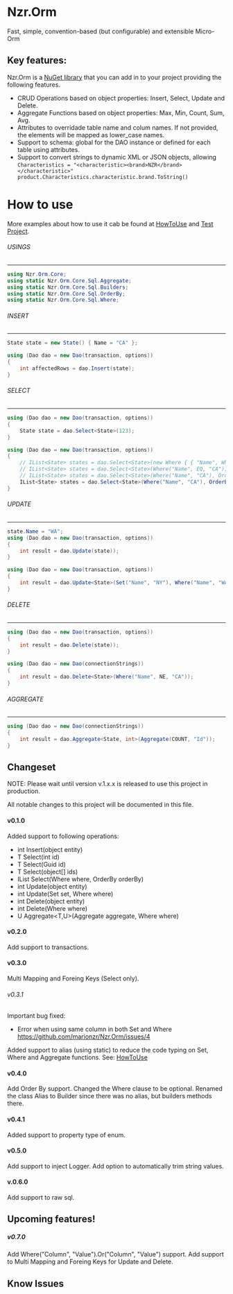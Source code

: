# Nzr.Orm
Fast, simple, convention-based (but configurable) and extensible Micro-Orm

## Key features:
Nzr.Orm is a [NuGet library](https://www.nuget.org/packages/Nzr.Orm.Core/) that you can add in to your project providing the following features.

* CRUD Operations based on object properties: Insert, Select, Update and Delete.
* Aggregate Functions based on object properties: Max, Min, Count, Sum, Avg.
* Attributes to overridade table name and colum names. If not provided, the elements will be mapped as lower_case names.
* Support to schema: global for the DAO instance or defined for each table using attributes.
* Support to convert strings to dynamic XML or JSON objects, allowing 
`Characteristics = "<characteristic><brand>NZR</brand></characteristic>"
product.Characteristics.characteristic.brand.ToString()`

# How to use

More examples about how to use it cab be found at [HowToUse](https://raw.githubusercontent.com/marionzr/Nzr.Orm/master/dotnet/Nzr.Orm.Tests/Core/HowToUseTest.cs) and [Test Project](https://github.com/marionzr/Nzr.Orm/tree/master/dotnet/Nzr.Orm.Core.Tests).

###### USINGS
------------------------------------------------------------
```csharp
using Nzr.Orm.Core;
using static Nzr.Orm.Core.Sql.Aggregate;
using static Nzr.Orm.Core.Sql.Builders;
using static Nzr.Orm.Core.Sql.OrderBy;
using static Nzr.Orm.Core.Sql.Where;
```
###### INSERT
------------------------------------------------------------
```csharp
State state = new State() { Name = "CA" };

using (Dao dao = new Dao(transaction, options))
{
	int affectedRows = dao.Insert(state);
}
```

###### SELECT
------------------------------------------------------------
```csharp
using (Dao dao = new Dao(transaction, options))
{
	State state = dao.Select<State>(123);
}

using (Dao dao = new Dao(transaction, options))
{
	// IList<State> states = dao.Select<State>(new Where { { "Name", Where.EQ "CA" } }, new OrderBy { { "Name", OrderBy.DESC } });
	// IList<State> states = dao.Select<State>(Where("Name", EQ, "CA"));
	// IList<State> states = dao.Select<State>(Where("Name", "CA"), OrderBy("Name", DESC));
	IList<State> states = dao.Select<State>(Where("Name", "CA"), OrderBy("Name"));
}
```

###### UPDATE
------------------------------------------------------------
```csharp
state.Name = "WA";
using (Dao dao = new Dao(transaction, options))
{
	int result = dao.Update(state));
}

using (Dao dao = new Dao(transaction, options))
{
    int result = dao.Update<State>(Set("Name", "NY"), Where("Name", "WA").And("Description", IS_NOT, null));
}

```

###### DELETE
------------------------------------------------------------
```csharp
using (Dao dao = new Dao(transaction, options))
{
	int result = dao.Delete(state));
}

using (Dao dao = new Dao(connectionStrings))
{
	int result = dao.Delete<State>(Where("Name", NE, "CA"));
}
```

###### AGGREGATE
------------------------------------------------------------
```csharp
using (Dao dao = new Dao(connectionStrings))
{
	int result = dao.Aggregate<State, int>(Aggregate(COUNT, "Id"));
}
```

## Changeset
NOTE: Please wait until version v.1.x.x is released to use this project in production.

All notable changes to this project will be documented in this file.

#### v0.1.0
Added support to following operations:
* int Insert(object entity)
* T Select<T>(int id)
* T Select<T>(Guid id)
* T Select<T>(object[] ids)
* IList<T> Select<T>(Where where, OrderBy orderBy)
* int Update(object entity)
* int Update<T>(Set set, Where where)
* int Delete(object entity)
* int Delete<T>(Where where)
* U Aggregate<T,U>(Aggregate aggregate, Where where)

#### v0.2.0
Add support to transactions.

#### v0.3.0
Multi Mapping and Foreing Keys (Select only).

###### v0.3.1
Important bug fixed:
* Error when using same column in both Set and Where
https://github.com/marionzr/Nzr.Orm/issues/4

Added support to alias (using static) to reduce the code typing on Set, Where and Aggregate functions. See: [HowToUse](https://raw.githubusercontent.com/marionzr/Nzr.Orm/master/dotnet/Nzr.Orm.Tests/Core/HowToUseTest.cs)

#### v0.4.0
Add Order By support.
Changed the Where clause to be optional.
Renamed the class Alias to Builder since there was no alias, but builders methods there.

#### v0.4.1
Added support to property type of enum.

#### v0.5.0
Add support to inject Logger.
Add option to automatically trim string values.

#### v.0.6.0
Add support to raw sql.

## Upcoming features!

##### v0.7.0
Add Where("Column", "Value").Or("Column", "Value") support.
Add support to Multi Mapping and Foreing Keys for Update and Delete.

## Know Issues
